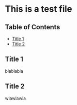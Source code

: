 # This is a test file

## Table of Contents
- [Title 1](#title1)
- [Title 2](#title2)
<TableEndMark>

## Title 1

blablabla

## Title 2 

wlawlawla

<EndMarkdown>